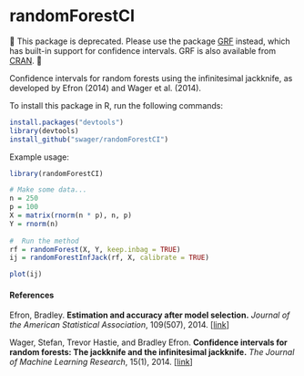 # randomForestCI

&#x1F534; This package is deprecated. Please use the package <a href="https://github.com/swager/grf">GRF</a> instead, which has built-in support for confidence intervals. GRF is also available from <a href="https://cran.r-project.org/web/packages/grf/index.html">CRAN</a>. &#x1F534;

Confidence intervals for random forests using the infinitesimal jackknife, as developed by Efron (2014) and Wager et al. (2014).

To install this package in R, run the following commands:

```R
install.packages("devtools")
library(devtools) 
install_github("swager/randomForestCI")
```

Example usage:

```R
library(randomForestCI)

# Make some data...
n = 250
p = 100
X = matrix(rnorm(n * p), n, p)
Y = rnorm(n)
  
#  Run the method
rf = randomForest(X, Y, keep.inbag = TRUE)
ij = randomForestInfJack(rf, X, calibrate = TRUE)

plot(ij)
```

#### References
Efron, Bradley. <b>Estimation and accuracy after model selection.</b> <i>Journal of the American Statistical Association</i>, 109(507), 2014. [<a href="http://statweb.stanford.edu/~ckirby/brad/papers/2013ModelSelection.pdf">link</a>]

Wager, Stefan, Trevor Hastie, and Bradley Efron. <b>Confidence intervals for random forests: The jackknife and the infinitesimal jackknife.</b> <i>The Journal of Machine Learning Research</i>, 15(1), 2014. [<a href="http://jmlr.csail.mit.edu/papers/volume15/wager14a/wager14a.pdf">link</a>]
